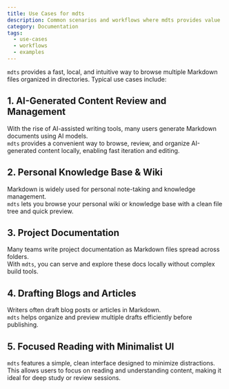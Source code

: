 ```yaml
---
title: Use Cases for mdts
description: Common scenarios and workflows where mdts provides value
category: Documentation
tags:
  - use-cases
  - workflows
  - examples
---
```


`mdts` provides a fast, local, and intuitive way to browse multiple Markdown files organized in directories. Typical use cases include:

## 1. AI-Generated Content Review and Management

With the rise of AI-assisted writing tools, many users generate Markdown documents using AI models.  
`mdts` provides a convenient way to browse, review, and organize AI-generated content locally, enabling fast iteration and editing.

## 2. Personal Knowledge Base & Wiki

Markdown is widely used for personal note-taking and knowledge management.  
`mdts` lets you browse your personal wiki or knowledge base with a clean file tree and quick preview.

## 3. Project Documentation

Many teams write project documentation as Markdown files spread across folders.  
With `mdts`, you can serve and explore these docs locally without complex build tools.

## 4. Drafting Blogs and Articles

Writers often draft blog posts or articles in Markdown.  
`mdts` helps organize and preview multiple drafts efficiently before publishing.

## 5. Focused Reading with Minimalist UI

`mdts` features a simple, clean interface designed to minimize distractions.  
This allows users to focus on reading and understanding content, making it ideal for deep study or review sessions.

